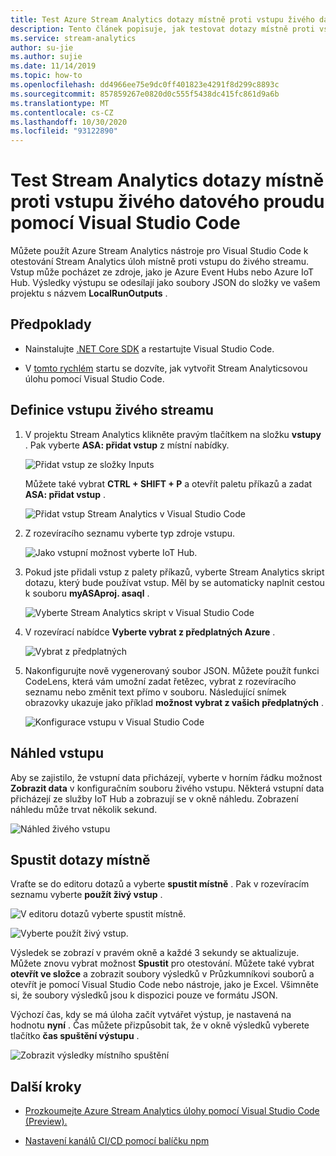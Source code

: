 ```yaml
---
title: Test Azure Stream Analytics dotazy místně proti vstupu živého datového proudu pomocí Visual Studio Code
description: Tento článek popisuje, jak testovat dotazy místně proti vstupu živého streamu pomocí Azure Stream Analyticsch nástrojů pro Visual Studio Code.
ms.service: stream-analytics
author: su-jie
ms.author: sujie
ms.date: 11/14/2019
ms.topic: how-to
ms.openlocfilehash: dd4966ee75e9dc0ff401823e4291f8d299c8893c
ms.sourcegitcommit: 857859267e0820d0c555f5438dc415fc861d9a6b
ms.translationtype: MT
ms.contentlocale: cs-CZ
ms.lasthandoff: 10/30/2020
ms.locfileid: "93122890"
---
```

# <a name="test-stream-analytics-queries-locally-against-live-stream-input-by-using-visual-studio-code"></a>Test Stream Analytics dotazy místně proti vstupu živého datového proudu pomocí Visual Studio Code

Můžete použít Azure Stream Analytics nástroje pro Visual Studio Code k otestování Stream Analytics úloh místně proti vstupu do živého streamu. Vstup může pocházet ze zdroje, jako je Azure Event Hubs nebo Azure IoT Hub. Výsledky výstupu se odesílají jako soubory JSON do složky ve vašem projektu s názvem **LocalRunOutputs** .

## <a name="prerequisites"></a>Předpoklady

* Nainstalujte [.NET Core SDK](https://dotnet.microsoft.com/download) a restartujte Visual Studio Code.

* V [tomto rychlém](quick-create-visual-studio-code.md) startu se dozvíte, jak vytvořit Stream Analyticsovou úlohu pomocí Visual Studio Code.

## <a name="define-a-live-stream-input"></a>Definice vstupu živého streamu

1. V projektu Stream Analytics klikněte pravým tlačítkem na složku **vstupy** . Pak vyberte **ASA: přidat vstup** z místní nabídky.

   ![Přidat vstup ze složky Inputs](./media/quick-create-visual-studio-code/add-input-from-inputs-folder.png)

   Můžete také vybrat **CTRL + SHIFT + P** a otevřít paletu příkazů a zadat **ASA: přidat vstup** .

   ![Přidat vstup Stream Analytics v Visual Studio Code](./media/quick-create-visual-studio-code/add-input.png)

2. Z rozevíracího seznamu vyberte typ zdroje vstupu.

   ![Jako vstupní možnost vyberte IoT Hub.](./media/quick-create-visual-studio-code/iot-hub.png)

3. Pokud jste přidali vstup z palety příkazů, vyberte Stream Analytics skript dotazu, který bude používat vstup. Měl by se automaticky naplnit cestou k souboru **myASAproj. asaql** .

   ![Vyberte Stream Analytics skript v Visual Studio Code](./media/quick-create-visual-studio-code/asa-script.png)

4. V rozevírací nabídce **Vyberte vybrat z předplatných Azure** .

    ![Vybrat z předplatných](./media/quick-create-visual-studio-code/add-input-select-subscription.png)

5. Nakonfigurujte nově vygenerovaný soubor JSON. Můžete použít funkci CodeLens, která vám umožní zadat řetězec, vybrat z rozevíracího seznamu nebo změnit text přímo v souboru. Následující snímek obrazovky ukazuje jako příklad **možnost vybrat z vašich předplatných** .

   ![Konfigurace vstupu v Visual Studio Code](./media/quick-create-visual-studio-code/configure-input.png)

## <a name="preview-input"></a>Náhled vstupu

Aby se zajistilo, že vstupní data přicházejí, vyberte v horním řádku možnost **Zobrazit data** v konfiguračním souboru živého vstupu. Některá vstupní data přicházejí ze služby IoT Hub a zobrazují se v okně náhledu. Zobrazení náhledu může trvat několik sekund.

 ![Náhled živého vstupu](./media/quick-create-visual-studio-code/preview-live-input.png)

## <a name="run-queries-locally"></a>Spustit dotazy místně

Vraťte se do editoru dotazů a vyberte **spustit místně** . Pak v rozevíracím seznamu vyberte **použít živý vstup** .

![V editoru dotazů vyberte spustit místně.](./media/vscode-local-run/run-locally.png)

![Vyberte použít živý vstup.](./media/vscode-local-run-live-input/run-locally-use-live-input.png)

Výsledek se zobrazí v pravém okně a každé 3 sekundy se aktualizuje. Můžete znovu vybrat možnost **Spustit** pro otestování. Můžete také vybrat **otevřít ve složce** a zobrazit soubory výsledků v Průzkumníkovi souborů a otevřít je pomocí Visual Studio Code nebo nástroje, jako je Excel. Všimněte si, že soubory výsledků jsou k dispozici pouze ve formátu JSON.

Výchozí čas, kdy se má úloha začít vytvářet výstup, je nastavená na hodnotu **nyní** . Čas můžete přizpůsobit tak, že v okně výsledků vyberete tlačítko **čas spuštění výstupu** .

![Zobrazit výsledky místního spuštění](./media/vscode-local-run-live-input/vscode-livetesting.gif)

## <a name="next-steps"></a>Další kroky

* [Prozkoumejte Azure Stream Analytics úlohy pomocí Visual Studio Code (Preview).](visual-studio-code-explore-jobs.md)

* [Nastavení kanálů CI/CD pomocí balíčku npm](./cicd-overview.md)
